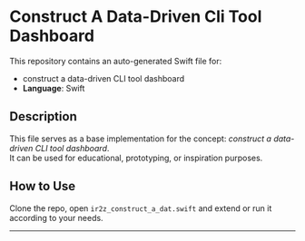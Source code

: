 # Construct A Data-Driven Cli Tool Dashboard

This repository contains an auto-generated Swift file for:

- construct a data-driven CLI tool dashboard
- **Language**: Swift

## Description

This file serves as a base implementation for the concept: *construct a data-driven CLI tool dashboard*.  
It can be used for educational, prototyping, or inspiration purposes.

## How to Use

Clone the repo, open `ir2z_construct_a_dat.swift` and extend or run it according to your needs.

---


